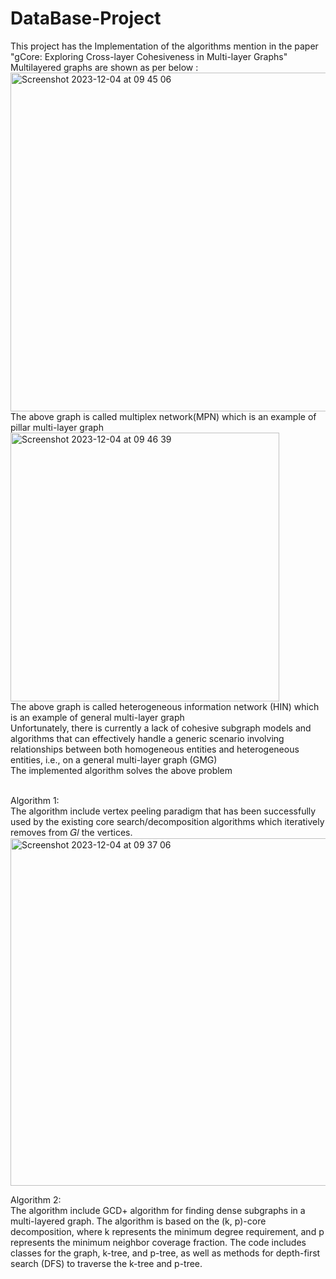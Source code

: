 # DataBase-Project
This project has the Implementation of the algorithms mention in the paper "gCore: Exploring Cross-layer Cohesiveness in Multi-layer Graphs"
<br/>
Multilayered graphs are shown as per below : 
<br/>
<img width="542" alt="Screenshot 2023-12-04 at 09 45 06" src="https://github.com/Kalyanraja/DataBase-Project/assets/67988405/183923c2-8e68-40a0-b84c-48669a3a08a1">
<br/>
The above graph is called multiplex network(MPN) which is an example of pillar multi-layer graph
<br/>
<img width="430" alt="Screenshot 2023-12-04 at 09 46 39" src="https://github.com/Kalyanraja/DataBase-Project/assets/67988405/435a73c9-61d9-45e7-bf65-362ea20cc93d">
<br/>
The above graph is called heterogeneous information network (HIN) which is an example of general multi-layer graph 
<br/>
Unfortunately, there is currently a lack of cohesive subgraph models and algorithms that can effectively handle a generic scenario involving relationships between both homogeneous entities and heterogeneous entities, i.e., on a general multi-layer graph (GMG)
<br/>
The implemented algorithm solves the above problem 


<br/>
Algorithm 1: 
<br/>
The algorithm include vertex peeling paradigm that has been successfully used by the existing core search/decomposition algorithms which iteratively removes from 𝐺𝑙 the vertices.
<br/>
<img width="556" alt="Screenshot 2023-12-04 at 09 37 06" src="https://github.com/Kalyanraja/DataBase-Project/assets/67988405/f85be616-0a40-4755-99bf-e65f2a44a57e">

Algorithm 2:
<br/>
The algorithm include GCD+ algorithm for finding dense subgraphs in a multi-layered graph. The algorithm is based on the (k, p)-core decomposition, where k represents the minimum degree requirement, and p represents the minimum neighbor coverage fraction. The code includes classes for the graph, k-tree, and p-tree, as well as methods for depth-first search (DFS) to traverse the k-tree and p-tree.
